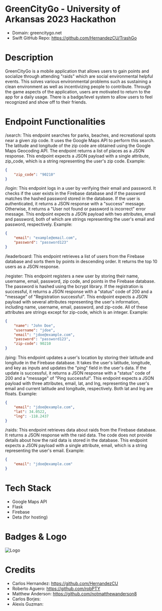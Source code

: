 # GreenCityGo - University of Arkansas 2023 Hackathon

- Domain: greencitygo.net
- Swift GitHub Repo: https://github.com/HernandezCU/TrashGo

# Description

GreenCityGo is a mobile application that allows users to gain points and socialize through attending "raids" which are social environmental helpful events. This solves various
environmental problems such as sustaining a clean environment as well as incentivizing people to contribute. Through the game aspects of the application, users are motivated to
return to the app for a daily usage. There is a badge/level system to allow users to feel recognized and show off to their friends.

# Endpoint Functionalities
/search: This endpoint searches for parks, beaches, and recreational spots near a given zip code. It uses the Google Maps API to perform this search. The latitude and longitude of the zip code are obtained using the Google Maps Geocoding API. The endpoint returns a list of places as a JSON response. This endpoint expects a JSON payload with a single attribute, zip_code, which is a string representing the user's zip code. Example:

```json
{
    "zip_code": "90210"
}   
```

/login: This endpoint logs in a user by verifying their email and password. It checks if the user exists in the Firebase database and if the password matches the hashed password stored in the database. If the user is authenticated, it returns a JSON response with a "success" message. Otherwise, it returns a "User not found or password is incorrect" error message. This endpoint expects a JSON payload with two attributes, email and password, both of which are strings representing the user's email and password, respectively. Example:

```json
{
    "email": "example@email.com",
    "password": "password123"
}
```

/leaderboard: This endpoint retrieves a list of users from the Firebase database and sorts them by points in descending order. It returns the top 10 users as a JSON response.

/register: This endpoint registers a new user by storing their name, username, email, password, zip code, and points in the Firebase database. The password is hashed using the bcrypt library. If the registration is successful, it returns a JSON response with a "status" code of 200 and a "message" of "Registration successful". This endpoint expects a JSON payload with several attributes representing the user's information, including name, username, email, password, and zip-code. All of these attributes are strings except for zip-code, which is an integer. Example:

```json
{
    "name": "John Doe",
    "username": "jdoe",
    "email": "jdoe@example.com",
    "password": "password123",
    "zip-code": 90210
}
```

/ping: This endpoint updates a user's location by storing their latitude and longitude in the Firebase database. It takes the user's latitude, longitude, and key as inputs and updates the "ping" field in the user's data. If the update is successful, it returns a JSON response with a "status" code of 200 and a "message" of "Ping successful". This endpoint expects a JSON payload with three attributes, email, lat, and lng, representing the user's email and current latitude and longitude, respectively. Both lat and lng are floats. Example:

```json
{
    "email": "jdoe@example.com",
    "lat": 34.0522,
    "lng": -118.2437
}
```

/raids: This endpoint retrieves data about raids from the Firebase database. It returns a JSON response with the raid data. The code does not provide details about how the raid data is stored in the database. This endpoint expects a JSON payload with a single attribute, email, which is a string representing the user's email. Example:

```json
{
    "email": "jdoe@example.com"
}
```

# Tech Stack
- Google Maps API
- Flask
- Firebase
- Deta (for hosting)

# Badges & Logo
![Logo](C:\Users\rcagu\Pictures\logo.JPG)


# Credits
- Carlos Hernandez: https://github.com/HernandezCU
- Roberto Aguero: https://github.com/robPTY
- Matthew Anderson: https://github.com/notmatthewanderson8
- Carlos Borjes:
- Alexis Guzman: 